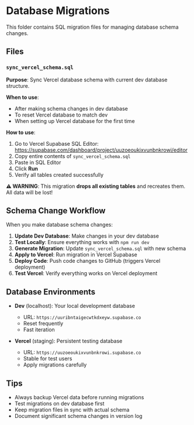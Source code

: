 # Database Migrations

This folder contains SQL migration files for managing database schema changes.

## Files

### `sync_vercel_schema.sql`
**Purpose**: Sync Vercel database schema with current dev database structure.

**When to use**: 
- After making schema changes in dev database
- To reset Vercel database to match dev
- When setting up Vercel database for the first time

**How to use**:
1. Go to Vercel Supabase SQL Editor: https://supabase.com/dashboard/project/uuzoeoukixvunbnkrowi/editor
2. Copy entire contents of `sync_vercel_schema.sql`
3. Paste in SQL Editor
4. Click **Run**
5. Verify all tables created successfully

**⚠️ WARNING**: This migration **drops all existing tables** and recreates them. All data will be lost!

## Schema Change Workflow

When you make database schema changes:

1. **Update Dev Database**: Make changes in your dev database
2. **Test Locally**: Ensure everything works with `npm run dev`
3. **Generate Migration**: Update `sync_vercel_schema.sql` with new schema
4. **Apply to Vercel**: Run migration in Vercel Supabase
5. **Deploy Code**: Push code changes to GitHub (triggers Vercel deployment)
6. **Test Vercel**: Verify everything works on Vercel deployment

## Database Environments

- **Dev** (localhost): Your local development database
  - URL: `https://uuribntaigecwtkdxeyw.supabase.co`
  - Reset frequently
  - Fast iteration

- **Vercel** (staging): Persistent testing database
  - URL: `https://uuzoeoukixvunbnkrowi.supabase.co`
  - Stable for test users
  - Apply migrations carefully

## Tips

- Always backup Vercel data before running migrations
- Test migrations on dev database first
- Keep migration files in sync with actual schema
- Document significant schema changes in version log

